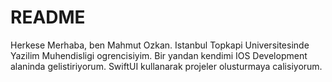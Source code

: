 # README
Herkese Merhaba, ben Mahmut Ozkan.
Istanbul Topkapi Universitesinde Yazilim Muhendisligi ogrencisiyim. 
Bir yandan kendimi IOS Development alaninda gelistiriyorum. 
SwiftUI kullanarak projeler olusturmaya calisiyorum.
